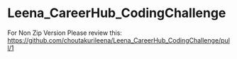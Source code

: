 # Leena_CareerHub_CodingChallenge

For Non Zip Version
Please review this: https://github.com/choutakurileena/Leena_CareerHub_CodingChallenge/pull/1
